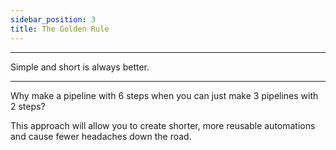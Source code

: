 ```yaml
---
sidebar_position: 3
title: The Golden Rule
---
```


---

Simple and short is always better.

___

Why make a pipeline with 6 steps when you can just make 3 pipelines with 2 steps? 

This approach will allow you to create shorter, more reusable automations and cause fewer headaches down the road.